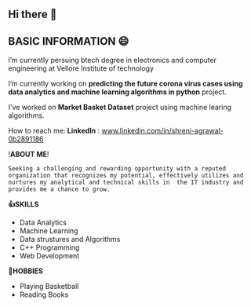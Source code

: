 ## Hi there 👋

<!--
**shreni123/shreni123** is a ✨ _special_ ✨ repository because its `README.md` (this file) appears on your GitHub profile
-->
## BASIC INFORMATION :smile:

I’m currently persuing btech degree in electronics and computer engineering at Vellore Institute of technology

I’m currently working on **predicting the future corona virus cases using data analytics and machine learning algorithms in python** project.

I've worked on **Market Basket Dataset** project using machine learing algorithms.

How to reach me: **LinkedIn** : www.linkedin.com/in/shreni-agrawal-0b2891186



 
 
 !**ABOUT ME**!
 ``` 
Seeking a challenging and rewarding opportunity with a reputed organization that recognizes my potential, effectively utilizes and nurtures my analytical and technical skills in  the IT industry and provides me a chance to grow. 
 ```


**:+1:SKILLS**

 * Data Analytics
 * Machine Learning
 * Data strustures and Algorithms
 * C++ Programming
 * Web Development
 
 
 **:girl:HOBBIES**
  
  * Playing Basketball
  * Reading Books

